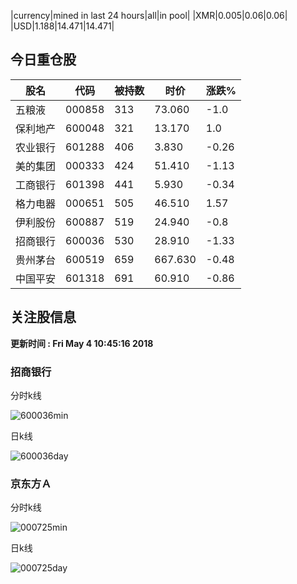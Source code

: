 |currency|mined in last 24 hours|all|in pool|
|XMR|0.005|0.06|0.06|
|USD|1.188|14.471|14.471|

## 今日重仓股 

|股名|代码|被持数|时价|涨跌%|
|---|---|---|---|---|
|五粮液|000858|313|73.060|-1.0|
|保利地产|600048|321|13.170|1.0|
|农业银行|601288|406|3.830|-0.26|
|美的集团|000333|424|51.410|-1.13|
|工商银行|601398|441|5.930|-0.34|
|格力电器|000651|505|46.510|1.57|
|伊利股份|600887|519|24.940|-0.8|
|招商银行|600036|530|28.910|-1.33|
|贵州茅台|600519|659|667.630|-0.48|
|中国平安|601318|691|60.910|-0.86|

## 关注股信息
**更新时间 : Fri May  4 10:45:16 2018**
### 招商银行 
分时k线

![600036min](http://image.sinajs.cn/newchart/min/n/sh600036.gif)

日k线

![600036day](http://image.sinajs.cn/newchart/daily/n/sh600036.gif)

### 京东方Ａ 
分时k线

![000725min](http://image.sinajs.cn/newchart/min/n/sz000725.gif)

日k线

![000725day](http://image.sinajs.cn/newchart/daily/n/sz000725.gif)
